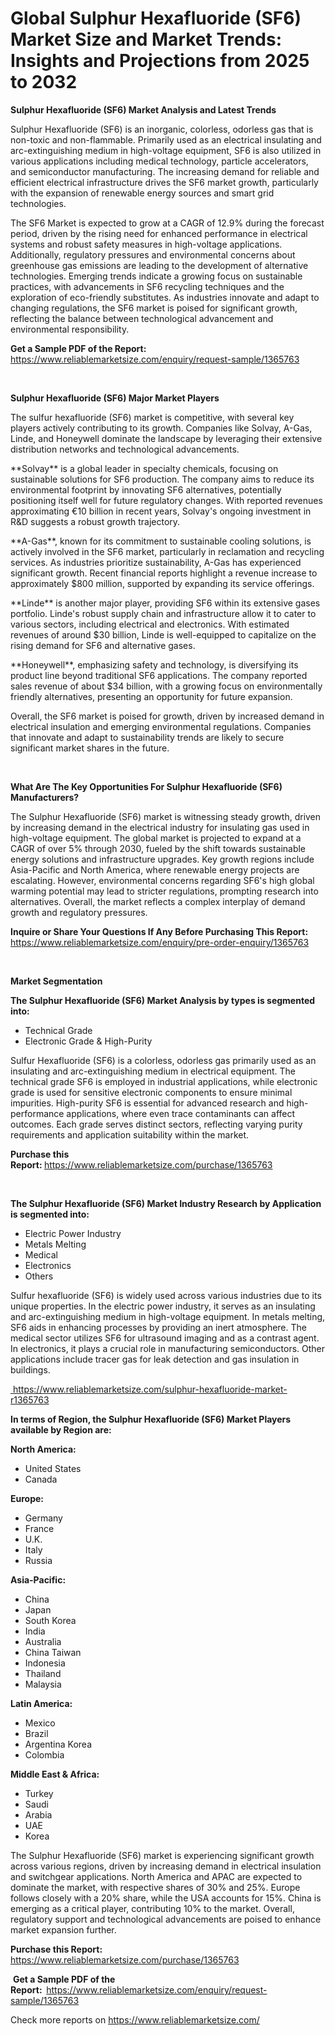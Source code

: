 <p><h1>Global Sulphur Hexafluoride (SF6) Market Size and Market Trends: Insights and Projections from 2025 to 2032</h1></p><p><strong>Sulphur Hexafluoride (SF6) Market Analysis and Latest Trends</strong></p>
<p><p>Sulphur Hexafluoride (SF6) is an inorganic, colorless, odorless gas that is non-toxic and non-flammable. Primarily used as an electrical insulating and arc-extinguishing medium in high-voltage equipment, SF6 is also utilized in various applications including medical technology, particle accelerators, and semiconductor manufacturing. The increasing demand for reliable and efficient electrical infrastructure drives the SF6 market growth, particularly with the expansion of renewable energy sources and smart grid technologies.</p><p>The SF6 Market is expected to grow at a CAGR of 12.9% during the forecast period, driven by the rising need for enhanced performance in electrical systems and robust safety measures in high-voltage applications. Additionally, regulatory pressures and environmental concerns about greenhouse gas emissions are leading to the development of alternative technologies. Emerging trends indicate a growing focus on sustainable practices, with advancements in SF6 recycling techniques and the exploration of eco-friendly substitutes. As industries innovate and adapt to changing regulations, the SF6 market is poised for significant growth, reflecting the balance between technological advancement and environmental responsibility.</p></p>
<p><strong>Get a Sample PDF of the Report:&nbsp;</strong> <a href="https://www.reliablemarketsize.com/enquiry/request-sample/1365763?utm_campaign=2041&utm_medium=2&utm_source=Github&utm_content=ia&utm_term=02042025&utm_id=sulphur-hexafluoride-sf6">https://www.reliablemarketsize.com/enquiry/request-sample/1365763</a></p>
<p>&nbsp;</p>
<p><strong>Sulphur Hexafluoride (SF6) Major Market Players</strong></p>
<p><p>The sulfur hexafluoride (SF6) market is competitive, with several key players actively contributing to its growth. Companies like Solvay, A-Gas, Linde, and Honeywell dominate the landscape by leveraging their extensive distribution networks and technological advancements.</p><p>**Solvay** is a global leader in specialty chemicals, focusing on sustainable solutions for SF6 production. The company aims to reduce its environmental footprint by innovating SF6 alternatives, potentially positioning itself well for future regulatory changes. With reported revenues approximating €10 billion in recent years, Solvay's ongoing investment in R&D suggests a robust growth trajectory.</p><p>**A-Gas**, known for its commitment to sustainable cooling solutions, is actively involved in the SF6 market, particularly in reclamation and recycling services. As industries prioritize sustainability, A-Gas has experienced significant growth. Recent financial reports highlight a revenue increase to approximately $800 million, supported by expanding its service offerings.</p><p>**Linde** is another major player, providing SF6 within its extensive gases portfolio. Linde's robust supply chain and infrastructure allow it to cater to various sectors, including electrical and electronics. With estimated revenues of around $30 billion, Linde is well-equipped to capitalize on the rising demand for SF6 and alternative gases.</p><p>**Honeywell**, emphasizing safety and technology, is diversifying its product line beyond traditional SF6 applications. The company reported sales revenue of about $34 billion, with a growing focus on environmentally friendly alternatives, presenting an opportunity for future expansion.</p><p>Overall, the SF6 market is poised for growth, driven by increased demand in electrical insulation and emerging environmental regulations. Companies that innovate and adapt to sustainability trends are likely to secure significant market shares in the future.</p></p>
<p>&nbsp;</p>
<p><strong>What Are The Key Opportunities For Sulphur Hexafluoride (SF6) Manufacturers?</strong></p>
<p><p>The Sulphur Hexafluoride (SF6) market is witnessing steady growth, driven by increasing demand in the electrical industry for insulating gas used in high-voltage equipment. The global market is projected to expand at a CAGR of over 5% through 2030, fueled by the shift towards sustainable energy solutions and infrastructure upgrades. Key growth regions include Asia-Pacific and North America, where renewable energy projects are escalating. However, environmental concerns regarding SF6's high global warming potential may lead to stricter regulations, prompting research into alternatives. Overall, the market reflects a complex interplay of demand growth and regulatory pressures.</p></p>
<p><strong>Inquire or Share Your Questions If Any Before Purchasing This Report:</strong> <a href="https://www.reliablemarketsize.com/enquiry/pre-order-enquiry/1365763?utm_campaign=2041&utm_medium=2&utm_source=Github&utm_content=ia&utm_term=02042025&utm_id=sulphur-hexafluoride-sf6">https://www.reliablemarketsize.com/enquiry/pre-order-enquiry/1365763</a></p>
<p>&nbsp;</p>
<p><strong>Market Segmentation</strong></p>
<p><strong>The Sulphur Hexafluoride (SF6) Market Analysis by types is segmented into:</strong></p>
<p><ul><li>Technical Grade</li><li>Electronic Grade & High-Purity</li></ul></p>
<p><p>Sulfur Hexafluoride (SF6) is a colorless, odorless gas primarily used as an insulating and arc-extinguishing medium in electrical equipment. The technical grade SF6 is employed in industrial applications, while electronic grade is used for sensitive electronic components to ensure minimal impurities. High-purity SF6 is essential for advanced research and high-performance applications, where even trace contaminants can affect outcomes. Each grade serves distinct sectors, reflecting varying purity requirements and application suitability within the market.</p></p>
<p><strong>Purchase this Report:&nbsp;</strong><a href="https://www.reliablemarketsize.com/purchase/1365763?utm_campaign=2041&utm_medium=2&utm_source=Github&utm_content=ia&utm_term=02042025&utm_id=sulphur-hexafluoride-sf6">https://www.reliablemarketsize.com/purchase/1365763</a></p>
<p>&nbsp;</p>
<p><strong>The Sulphur Hexafluoride (SF6) Market Industry Research by Application is segmented into:</strong></p>
<p><ul><li>Electric Power Industry</li><li>Metals Melting</li><li>Medical</li><li>Electronics</li><li>Others</li></ul></p>
<p><p>Sulfur hexafluoride (SF6) is widely used across various industries due to its unique properties. In the electric power industry, it serves as an insulating and arc-extinguishing medium in high-voltage equipment. In metals melting, SF6 aids in enhancing processes by providing an inert atmosphere. The medical sector utilizes SF6 for ultrasound imaging and as a contrast agent. In electronics, it plays a crucial role in manufacturing semiconductors. Other applications include tracer gas for leak detection and gas insulation in buildings.</p></p>
<p><a href="https://www.reliablemarketsize.com/sulphur-hexafluoride-market-r1365763?utm_campaign=2041&utm_medium=2&utm_source=Github&utm_content=ia&utm_term=02042025&utm_id=sulphur-hexafluoride-sf6">&nbsp;https://www.reliablemarketsize.com/sulphur-hexafluoride-market-r1365763</a></p>
<p><strong>In terms of Region, the Sulphur Hexafluoride (SF6) Market Players available by Region are:</strong></p>
<p>
    <p> <strong> North America: </strong>
        <ul>
            <li>United States</li>
            <li>Canada</li>
        </ul>
        </p> 
    <p> <strong> Europe: </strong>
        <ul>
            <li>Germany</li>
            <li>France</li>
            <li>U.K.</li>
            <li>Italy</li>
            <li>Russia</li>
        </ul>
        </p> 
    <p> <strong> Asia-Pacific: </strong>
        <ul>
            <li>China</li>
            <li>Japan</li>
            <li>South Korea</li>
            <li>India</li>
            <li>Australia</li>
            <li>China Taiwan</li>
            <li>Indonesia</li>
            <li>Thailand</li>
            <li>Malaysia</li>
        </ul>
        </p> 
    <p> <strong> Latin America: </strong>
        <ul>
            <li>Mexico</li>
            <li>Brazil</li>
            <li>Argentina Korea</li>
            <li>Colombia</li>
        </ul>
        </p> 
    <p> <strong> Middle East & Africa: </strong>
        <ul>
            <li>Turkey</li>
            <li>Saudi</li>
            <li>Arabia</li>
            <li>UAE</li>
            <li>Korea</li>
        </ul>
    </p>
    </p>
<p><p>The Sulphur Hexafluoride (SF6) market is experiencing significant growth across various regions, driven by increasing demand in electrical insulation and switchgear applications. North America and APAC are expected to dominate the market, with respective shares of 30% and 25%. Europe follows closely with a 20% share, while the USA accounts for 15%. China is emerging as a critical player, contributing 10% to the market. Overall, regulatory support and technological advancements are poised to enhance market expansion further.</p></p>
<p><strong>Purchase this Report: </strong><a href="https://www.reliablemarketsize.com/purchase/1365763?utm_campaign=2041&utm_medium=2&utm_source=Github&utm_content=ia&utm_term=02042025&utm_id=sulphur-hexafluoride-sf6">https://www.reliablemarketsize.com/purchase/1365763</a></p>
<p>&nbsp;<strong>Get a Sample PDF of the Report:&nbsp;&nbsp;</strong><a href="https://www.reliablemarketsize.com/enquiry/request-sample/1365763?utm_campaign=2041&utm_medium=2&utm_source=Github&utm_content=ia&utm_term=02042025&utm_id=sulphur-hexafluoride-sf6">https://www.reliablemarketsize.com/enquiry/request-sample/1365763</a></p>
<p><strong></strong></p>
<p>Check more reports on <a href="https://www.reliablemarketsize.com/?utm_campaign=2041&utm_medium=2&utm_source=Github&utm_content=ia&utm_term=02042025&utm_id=sulphur-hexafluoride-sf6">https://www.reliablemarketsize.com/</a></p>